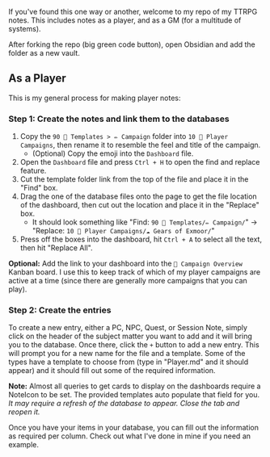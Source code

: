 If you've found this one way or another, welcome to my repo of my TTRPG notes.
This includes notes as a player, and as a GM (for a multitude of systems).

After forking the repo (big green code button), open Obsidian and add the folder as a new vault.

## As a Player

This is my general process for making player notes:

### Step 1: Create the notes and link them to the databases

1. Copy the `90 🧩 Templates > ✏ Campaign` folder into `10 🧙 Player Campaigns`, then rename it to resemble the feel and title of the campaign.
	- (Optional) Copy the emoji into the `Dashboard` file.
2. Open the `Dashboard` file and press `Ctrl + H` to open the find and replace feature.
3. Cut the template folder link from the top of the file and place it in the "Find" box.
4. Drag the one of the database files onto the page to get the file location of the dashboard, then cut out the location and place it in the "Replace" box.
	- It should look something like "Find: `90 🧩 Templates/✏ Campaign/`" -> "Replace: `10 🧙 Player Campaigns/☁️ Gears of Exmoor/`"
5. Press off the boxes into the dashboard, hit `Ctrl + A` to select all the text, then hit "Replace All".

**Optional:** Add the link to your dashboard into the `📑 Campaign Overview` Kanban board. I use this to keep track of which of my player campaigns are active at a time (since there are generally more campaigns that you can play).

### Step 2: Create the entries

To create a new entry, either a PC, NPC, Quest, or Session Note, simply click on the header of the subject matter you want to add and it will bring you to the database. Once there, click the `+` button to add a new entry. This will prompt you for a new name for the file and a template. Some of the types have a template to choose from (type in "Player.md" and it should appear) and it should fill out some of the required information.

**Note:** Almost all queries to get cards to display on the dashboards require a NoteIcon to be set. The provided templates auto populate that field for you. *It may require a refresh of the database to appear. Close the tab and reopen it.* 

Once you have your items in your database, you can fill out the information as required per column. Check out what I've done in mine if you need an example.